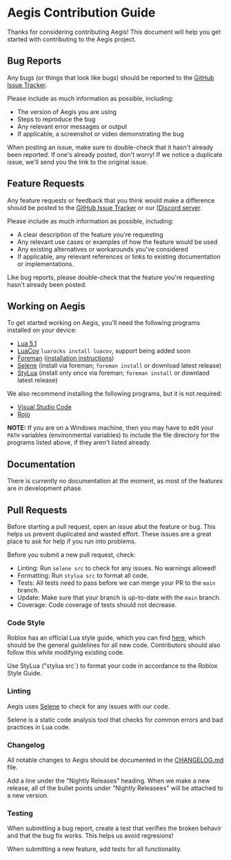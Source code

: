 # Aegis Contribution Guide
Thanks for considering contributing Aegis! This document will help you get started with contributing to the Aegis project.

## Bug Reports
Any bugs (or things that look like bugs) should be reported to the [GitHub Issue Tracker](https://github.com/Bazalbuilder/Aegis/issues).

Please include as much information as possible, including:
* The version of Aegis you are using
* Steps to reproduce the bug
* Any relevant error messages or output
* If applicable, a screenshot or video demonstrating the bug

When posting an issue, make sure to double-check that it hasn't already been reported. If one's already posted, don't worry! If we notice a duplicate issue, we'll send you the link to the original issue.

## Feature Requests
Any feature requests or feedback that you think would make a difference should be posted to the [GitHub Issue Tracker](https://github.com/Bazalbuilder/Aegis/issues) or our [[Discord server](https://discord.gg/asCWGUfJMj).

Please include as much information as possible, including:
* A clear description of the feature you're requesting
* Any relevant use cases or examples of how the feature would be used
* Any existing alternatives or workarounds you've considered
* If applicable, any relevant references or links to existing documentation or implementations.

Like bug reports, please double-check that the feature you're requesting hasn't already been posted.

## Working on Aegis
To get started working on Aegis, you'll need the following programs installed on your device:
* [Lua 5.1](https://www.lua.org/ftp/)
* [LuaCov](https://keplerproject.github.io/luacov) `luarocks install luacov`, support being added soon
* [Foreman](https://github.com/Roblox/foreman) ([installation instructions](https://github.com/Roblox/foreman#installation))
* [Selene](https://github.com/kampfkarren/selene) (install via foreman; `foreman install` or download latest release)
* [StyLua](https://github.com/JohnnyMorganz/StyLua) (install only once via foreman; `foreman install` or downlaod latest release)

We also recommend installing the following programs, but it is not required:
* [Visual Studio Code](https://code.visualstudio.com/)
* [Rojo](https://github.com/rojo-rbx/rojo)

**NOTE:** If you are on a Windows machine, then you may have to edit your `PATH` variables (environmental variables) to include the file directory for the programs listed above, if they aren't listed already.

## Documentation
There is currently no documentation at the moment, as most of the features are in development phase.

## Pull Requests
Before starting a pull request, open an issue abut the feature or bug. This helps us prevent duplicated and wasted effort. These issues are a great place to ask for help if you run into problems.

Before you submit a new pull request, check:
* Linting: Run `selene src` to check for any issues. No warnings allowed!
* Formatting: Run `stylua src` to format all code.
* Tests: All tests need to pass before we can merge your PR to the `main` branch.
* Update: Make sure that your branch is up-to-date with the `main` branch.
* Coverage: Code coverage of tests should not decrease.

### Code Style
Roblox has an official Lua style guide, which you can find [here](https://roblox.github.io/lua-style-guide), which should be the general guidelines for all new code. Contributors should also follow this while modifying existing code.

Use StyLua ("stylua src`) to format your code in accordance to the Roblox Style Guide.

### Linting
Aegis uses [Selene](https://github.com/kampfkarren/selene) to check for any issues with our code. 

Selene is a static code analysis tool that checks for common errors and bad practices in Lua code.

### Changelog
All notable changes to Aegis should be documented in the [CHANGELOG.md](https://github.com/Bazalbuilder/Aegis/blob/main/CHANGELOG.md) file.

Add a line under the "Nightly Releases" heading. When we make a new release, all of the bullet points under "Nightly Releasees" will be attached to a new version.

### Testing
When submitting a bug report, create a test that verifies the broken behavir and that the bug fix works. This helps us avoid regresions!

When submitting a new feature, add tests for all functionality.